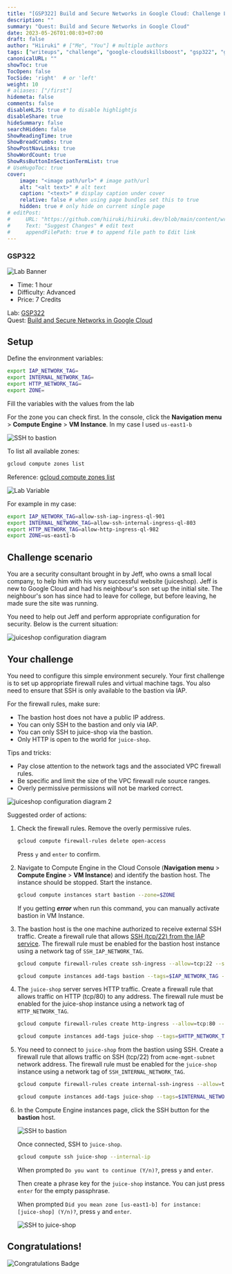 ```yaml
---
title: "[GSP322] Build and Secure Networks in Google Cloud: Challenge Lab"
description: ""
summary: "Quest: Build and Secure Networks in Google Cloud"
date: 2023-05-26T01:08:03+07:00
draft: false
author: "Hiiruki" # ["Me", "You"] # multiple authors
tags: ["writeups", "challenge", "google-cloudskillsboost", "gsp322", "google-cloud", "cloudskillsboost", "juaragcp", "google-cloud-platform", "gcp", "cloud-computing", "firewall", "ssh", "bastion-host", "vpc", "iap"]
canonicalURL: ""
showToc: true
TocOpen: false
TocSide: 'right'  # or 'left'
weight: 10
# aliases: ["/first"]
hidemeta: false
comments: false
disableHLJS: true # to disable highlightjs
disableShare: true
hideSummary: false
searchHidden: false
ShowReadingTime: true
ShowBreadCrumbs: true
ShowPostNavLinks: true
ShowWordCount: true
ShowRssButtonInSectionTermList: true
# UseHugoToc: true
cover:
    image: "<image path/url>" # image path/url
    alt: "<alt text>" # alt text
    caption: "<text>" # display caption under cover
    relative: false # when using page bundles set this to true
    hidden: true # only hide on current single page
# editPost:
#     URL: "https://github.com/hiiruki/hiiruki.dev/blob/main/content/writeups/google-cloudskillsboost/GSP322/index.md"
#     Text: "Suggest Changes" # edit text
#     appendFilePath: true # to append file path to Edit link
---
```


### GSP322

![Lab Banner](https://cdn.qwiklabs.com/GMOHykaqmlTHiqEeQXTySaMXYPHeIvaqa2qHEzw6Occ%3D#center)

- Time: 1 hour<br>
- Difficulty: Advanced<br>
- Price: 7 Credits

Lab: [GSP322](https://www.cloudskillsboost.google/focuses/12068?parent=catalog)<br>
Quest: [Build and Secure Networks in Google Cloud](https://www.cloudskillsboost.google/quests/128)<br>

## Setup

Define the environment variables:

```bash
export IAP_NETWORK_TAG=
export INTERNAL_NETWORK_TAG=
export HTTP_NETWORK_TAG=
export ZONE=
```

Fill the variables with the values from the lab

For the zone you can check first. In the console, click the **Navigation menu** > **Compute Engine** > **VM Instance**. In my case I used `us-east1-b`

![SSH to bastion](./images/vm_instances.webp#center)

To list all available zones:

```bash
gcloud compute zones list
```

Reference: [gcloud compute zones list](https://cloud.google.com/sdk/gcloud/reference/compute/zones/list)

![Lab Variable](./images/lab_variable.webp#center)

For example in my case:

```bash
export IAP_NETWORK_TAG=allow-ssh-iap-ingress-ql-901
export INTERNAL_NETWORK_TAG=allow-ssh-internal-ingress-ql-803
export HTTP_NETWORK_TAG=allow-http-ingress-ql-982
export ZONE=us-east1-b
```

## Challenge scenario

You are a security consultant brought in by Jeff, who owns a small local company, to help him with his very successful website (juiceshop). Jeff is new to Google Cloud and had his neighbour's son set up the initial site. The neighbour's son has since had to leave for college, but before leaving, he made sure the site was running.

You need to help out Jeff and perform appropriate configuration for security. Below is the current situation:

![juiceshop configuration diagram](https://cdn.qwiklabs.com/qEwFTP7%2FkyF3cRwfT3FGObt7L7VLB60%2Bvp92hZVnogw%3D)

## Your challenge

You need to configure this simple environment securely. Your first challenge is to set up appropriate firewall rules and virtual machine tags. You also need to ensure that SSH is only available to the bastion via IAP.

For the firewall rules, make sure:

- The bastion host does not have a public IP address.
- You can only SSH to the bastion and only via IAP.
- You can only SSH to juice-shop via the bastion.
- Only HTTP is open to the world for `juice-shop`.

Tips and tricks:

- Pay close attention to the network tags and the associated VPC firewall rules.
- Be specific and limit the size of the VPC firewall rule source ranges.
- Overly permissive permissions will not be marked correct.

![juiceshop configuration diagram 2](https://cdn.qwiklabs.com/BgxgsuLyqMkhxmO3jDlkHE7yGLIR%2B3rrUabKimlgrbo%3D)

Suggested order of actions:

1. Check the firewall rules. Remove the overly permissive rules.

   ```bash
   gcloud compute firewall-rules delete open-access
   ```

   Press `y` and `enter` to confirm.

2. Navigate to Compute Engine in the Cloud Console (**Navigation menu** > **Compute Engine** > **VM Instance**) and identify the bastion host. The instance should be stopped. Start the instance.

   ```bash
   gcloud compute instances start bastion --zone=$ZONE
   ```

   If you getting **_error_** when run this command, you can manually activate bastion in VM Instance.

3. The bastion host is the one machine authorized to receive external SSH traffic. Create a firewall rule that allows [SSH (tcp/22) from the IAP service](https://cloud.google.com/iap/docs/using-tcp-forwarding). The firewall rule must be enabled for the bastion host instance using a network tag of `SSH_IAP_NETWORK_TAG`.

   ```bash
   gcloud compute firewall-rules create ssh-ingress --allow=tcp:22 --source-ranges 35.235.240.0/20 --target-tags $IAP_NETWORK_TAG --network acme-vpc

   gcloud compute instances add-tags bastion --tags=$IAP_NETWORK_TAG --zone=$ZONE
   ```

4. The `juice-shop` server serves HTTP traffic. Create a firewall rule that allows traffic on HTTP (tcp/80) to any address. The firewall rule must be enabled for the juice-shop instance using a network tag of `HTTP_NETWORK_TAG`.

   ```bash
   gcloud compute firewall-rules create http-ingress --allow=tcp:80 --source-ranges 0.0.0.0/0 --target-tags $HTTP_NETWORK_TAG --network acme-vpc

   gcloud compute instances add-tags juice-shop --tags=$HTTP_NETWORK_TAG --zone=$ZONE
   ```

5. You need to connect to `juice-shop` from the bastion using SSH. Create a firewall rule that allows traffic on SSH (tcp/22) from `acme-mgmt-subnet` network address. The firewall rule must be enabled for the `juice-shop` instance using a network tag of `SSH_INTERNAL_NETWORK_TAG`.

   ```bash
   gcloud compute firewall-rules create internal-ssh-ingress --allow=tcp:22 --source-ranges 192.168.10.0/24 --target-tags $INTERNAL_NETWORK_TAG --network acme-vpc

   gcloud compute instances add-tags juice-shop --tags=$INTERNAL_NETWORK_TAG --zone=$ZONE
   ```

6. In the Compute Engine instances page, click the SSH button for the **bastion** host.

   ![SSH to bastion](./images/vm_instances.webp#center)

   Once connected, SSH to `juice-shop`.

   ```bash
   gcloud compute ssh juice-shop --internal-ip
   ```

   When prompted `Do you want to continue (Y/n)?`, press `y` and `enter`.

   Then create a phrase key for the `juice-shop` instance. You can just press `enter` for the empty passphrase.

   When prompted `Did you mean zone [us-east1-b] for instance: [juice-shop] (Y/n)?`, press `y` and `enter`.

   ![SSH to juice-shop](./images/bastion_ssh.webp#center)

## Congratulations!

![Congratulations Badge](https://cdn.qwiklabs.com/e8f4BCFobRlvdqoJ1D%2BHGeJeS9yToL4ZVT3Tg6oeg7Y%3D#center)
